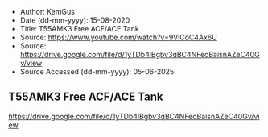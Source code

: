 - Author: KemGus
- Date (dd-mm-yyyy): 15-08-2020
- Title: T55AMK3 Free ACF/ACE Tank
- Source: https://www.youtube.com/watch?v=9VlCoC4Ax6U
- Source: https://drive.google.com/file/d/1yTDb4lBgbv3qBC4NFeoBaisnAZeC40Gv/view
- Source Accessed (dd-mm-yyyy): 05-06-2025

## T55AMK3 Free ACF/ACE Tank
https://drive.google.com/file/d/1yTDb4lBgbv3qBC4NFeoBaisnAZeC40Gv/view